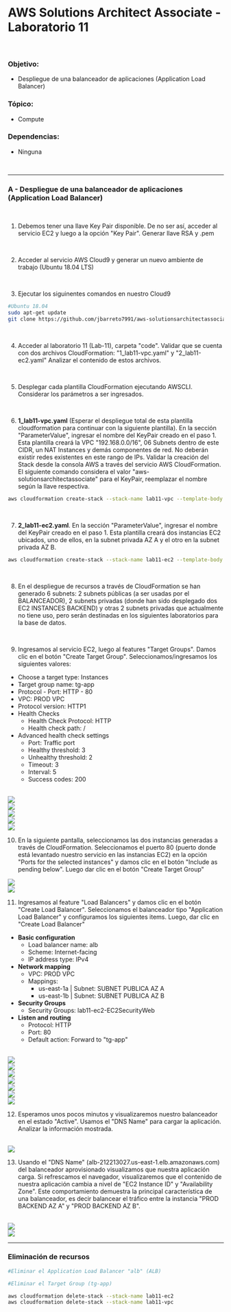 # AWS Solutions Architect Associate - Laboratorio 11

<br>

### Objetivo: 
* Despliegue de una balanceador de aplicaciones (Application Load Balancer)

### Tópico:
* Compute

### Dependencias:
* Ninguna

<br>

---

### A - Despliegue de una balanceador de aplicaciones (Application Load Balancer)


<br>

1. Debemos tener una llave Key Pair disponible. De no ser así, acceder al servicio EC2 y luego a la opción "Key Pair". Generar llave RSA y .pem 

<br>

2. Acceder al servicio AWS Cloud9 y generar un nuevo ambiente de trabajo (Ubuntu 18.04 LTS)

<br>

3. Ejecutar los siguinentes comandos en nuestro Cloud9

```bash
#Ubuntu 18.04
sudo apt-get update
git clone https://github.com/jbarreto7991/aws-solutionsarchitectassociate.git
```

<br>

4. Acceder al laboratorio 11 (Lab-11), carpeta "code". Validar que se cuenta con dos archivos CloudFormation: "1_lab11-vpc.yaml" y "2_lab11-ec2.yaml"  Analizar el contenido de estos archivos.

<br>

5. Desplegar cada plantilla CloudFormation ejecutando AWSCLI. Considerar los parámetros a ser ingresados.

<br>

6. **1_lab11-vpc.yaml** (Esperar el despliegue total de esta plantilla cloudformation para continuar con la siguiente plantilla). En la sección "ParameterValue", ingresar el nombre del KeyPair creado en el paso 1. Esta plantilla creará la VPC "192.168.0.0/16", 06 Subnets dentro de este CIDR, un NAT Instances y demás componentes de red. No deberán existir redes existentes en este rango de IPs. Validar la creación del Stack desde la consola AWS a través del servicio AWS CloudFormation. El siguiente comando considera el valor "aws-solutionsarchitectassociate" para el KeyPair, reemplazar el nombre según la llave respectiva.

```bash
aws cloudformation create-stack --stack-name lab11-vpc --template-body file://~/environment/aws-solutionsarchitectassociate/Lab-11/code/1_lab11-vpc.yaml --parameters ParameterKey=KeyPair,ParameterValue="aws-solutionsarchitectassociate" --capabilities CAPABILITY_IAM
```

<br>

7. **2_lab11-ec2.yaml**. En la sección "ParameterValue", ingresar el nombre del KeyPair creado en el paso 1. Esta plantilla creará dos instancias EC2 ubicados, uno de ellos, en la subnet privada AZ A y el otro en la subnet privada AZ B.

```bash
aws cloudformation create-stack --stack-name lab11-ec2 --template-body file://~/environment/aws-solutionsarchitectassociate/Lab-11/code/2_lab11-ec2.yaml --parameters ParameterKey=KeyPair,ParameterValue="aws-solutionsarchitectassociate" --capabilities CAPABILITY_IAM
```

<br>

8. En el despliegue de recursos a través de CloudFormation se han generado 6 subnets: 2 subnets públicas (a ser usadas por el BALANCEADOR), 2 subnets privadas (donde han sido desplegado dos EC2 INSTANCES BACKEND) y otras 2 subnets privadas que actualmente no tiene uso, pero serán destinadas en los siguientes laboratorios para la base de datos.

<br>

9. Ingresamos al servicio EC2, luego al features "Target Groups". Damos clic en el botón "Create Target Group". Seleccionamos/ingresamos los siguientes valores:

  * Choose a target type: Instances
  * Target group name: tg-app
  * Protocol - Port: HTTP - 80
  * VPC: PROD VPC
  * Protocol version: HTTP1
  * Health Checks
    * Health Check Protocol: HTTP
    * Health check path: /
  * Advanced health check settings
    * Port: Traffic port
    * Healthy threshold: 3
    * Unhealthy threshold: 2
    * Timeout: 3
    * Interval: 5
    * Success codes: 200



<br>

<img src="images/Lab11_01.jpg">

<br>

<img src="images/Lab11_02.jpg">

<br>

<img src="images/Lab11_03.jpg">

<br>

<img src="images/Lab11_04.jpg">

<br>

<img src="images/Lab11_05.jpg">

<br>

10. En la siguiente pantalla, seleccionamos las dos instancias generadas a través de CloudFormation. Seleccionamos el puerto 80 (puerto donde está levantado nuestro servicio en las instancias EC2) en la opción "Ports for the selected instances" y damos clic en el botón "Include as pending below". Luego dar clic en el botón "Create Target Group"

<img src="images/Lab11_06.jpg">

<br>

<img src="images/Lab11_07.jpg">

<br>

11. Ingresamos al feature "Load Balancers" y damos clic en el botón "Create Load Balancer". Seleccionamos el balanceador tipo "Application Load Balancer" y configuramos los siguientes items. Luego, dar clic en "Create Load Balancer"

  * **Basic configuration**
    * Load balancer name: alb
    * Scheme: Internet-facing
    * IP address type: IPv4
  * **Network mapping**
    * VPC: PROD VPC
    * Mappings:
      * us-east-1a | Subnet: SUBNET PUBLICA AZ A
      * us-east-1b | Subnet: SUBNET PUBLICA AZ B
  * **Security Groups**
    * Security Groups: lab11-ec2-EC2SecurityWeb 
  * **Listen and routing**
    * Protocol: HTTP
    * Port: 80
    * Default action: Forward to "tg-app" 

<br>

<img src="images/Lab11_08.jpg">

<br>

<img src="images/Lab11_09.jpg">

<br>

<img src="images/Lab11_10.jpg">

<br>

<img src="images/Lab11_11.jpg">

<br>

<img src="images/Lab11_12.jpg">

<br>

<img src="images/Lab11_13.jpg">

<br>

<img src="images/Lab11_14.jpg">

<br>

12. Esperamos unos pocos minutos y visualizaremos nuestro balanceador en el estado "Active". Usamos el "DNS Name" para cargar la aplicación. Analizar la información mostrada.

<br>

<img src="images/Lab11_15.jpg">

<br>

13. Usando el "DNS Name" (alb-212213027.us-east-1.elb.amazonaws.com) del balanceador aprovisionado visualizamos que nuestra aplicación carga. Si refrescamos el navegador, visualizaremos que el contenido de nuestra aplicación cambia a nivel de "EC2 Instance ID" y "Availability Zone". Este comportamiento demuestra la principal característica de una balanceador, es decir balancear el tráfico entre la instancia "PROD BACKEND AZ A" y "PROD BACKEND AZ B".

<br>

<img src="images/Lab11_16.jpg">

<br>

<img src="images/Lab11_17.jpg">

<br>

---

### Eliminación de recursos

```bash
#Eliminar el Application Load Balancer "alb" (ALB)

#Eliminar el Target Group (tg-app)

aws cloudformation delete-stack --stack-name lab11-ec2
aws cloudformation delete-stack --stack-name lab11-vpc
```